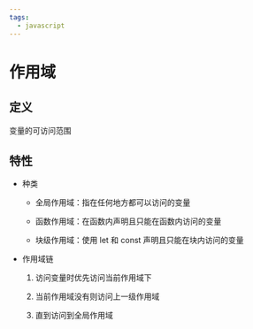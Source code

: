```yaml
---
tags:
  - javascript
---
```

# 作用域

## 定义

变量的可访问范围

## 特性

- 种类

   - 全局作用域：指在任何地方都可以访问的变量

   - 函数作用域：在函数内声明且只能在函数内访问的变量

   - 块级作用域：使用 let 和 const 声明且只能在块内访问的变量

- 作用域链

   1. 访问变量时优先访问当前作用域下

   2. 当前作用域没有则访问上一级作用域

   3. 直到访问到全局作用域


